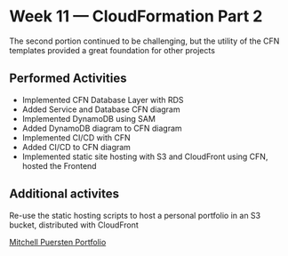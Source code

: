 # Week 11 — CloudFormation Part 2
The second portion continued to be challenging, but the utility of the CFN templates provided a great foundation for other projects

## Performed Activities
- Implemented CFN Database Layer with RDS
- Added Service and Database CFN diagram
- Implemented DynamoDB using SAM
- Added DynamoDB diagram to CFN diagram
- Implemented CI/CD with CFN
- Added CI/CD to CFN diagram
- Implemented static site hosting with S3 and CloudFront using CFN, hosted the Frontend

## Additional activites
Re-use the static hosting scripts to host a personal portfolio in an S3 bucket, distributed with CloudFront

[Mitchell Puersten Portfolio](https://mitchellpuersten.com)
